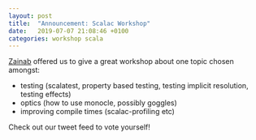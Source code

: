 ```yaml
---
layout: post
title:  "Announcement: Scalac Workshop"
date:   2019-07-07 21:08:46 +0100
categories: workshop scala
---
```


[Zainab](https://twitter.com/_zainabali_) offered us to give a great workshop about one topic chosen amongst:

* testing (scalatest, property based testing, testing implicit resolution, testing effects)
* optics (how to use monocle, possibly goggles)
* improving compile times (scalac-profiling etc)

Check out our tweet feed to vote yourself!

